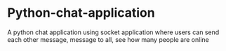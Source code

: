 # Python-chat-application
 A python chat application using socket application where users can send each other message, message to all, see how many people are online

